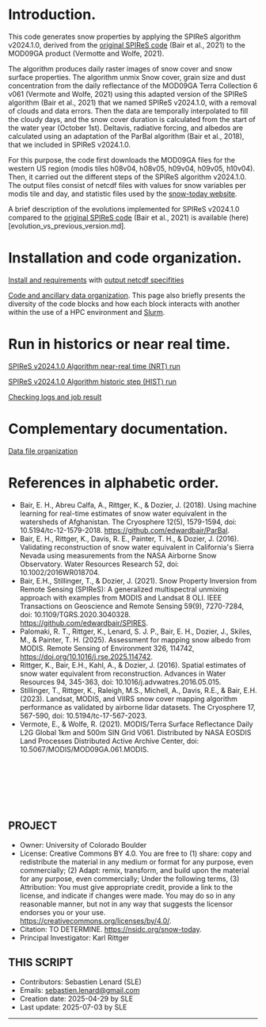 # Introduction.

This code generates snow properties by applying the SPIReS algorithm v2024.1.0, derived from the [original SPIReS code](https://github.com/edwardbair/SPIRES) (Bair et al., 2021) to the MOD09GA product (Vermotte and Wolfe, 2021).

The algorithm produces daily raster images of snow cover and snow surface properties. The algorithm unmix Snow cover, grain size and dust concentration from the daily reflectance of the MOD09GA Terra Collection 6 v061 (Vermote and Wolfe, 2021) using this adapted version of the SPIReS algorithm (Bair et al., 2021) that we named SPIReS v2024.1.0, with a removal of clouds and data errors. Then the data are temporally interpolated to fill the cloudy days, and the snow cover duration is calculated from the start of the water year (October 1st). Deltavis, radiative forcing, and albedos are calculated using an adaptation of the ParBal algorithm (Bair et al., 2018), that we included in SPIReS v2024.1.0.

For this purpose, the code first downloads the MOD09GA files for the western US region (modis tiles h08v04, h08v05, h09v04, h09v05, h10v04). Then, it carried out the different steps of the SPIReS algorithm v2024.1.0. The output files consist of netcdf files with values for snow variables per modis tile and day, and statistic files used by the [snow-today website](https://nsidc.org/snow-today/snow-viewer).

A brief description of the evolutions implemented for SPIReS v2024.1.0 compared to the [original SPIReS code](https://github.com/edwardbair/SPIRES) (Bair et al., 2021) is available (here)[evolution_vs_previous_version.md].

# Installation and code organization.

[Install and requirements](doc/user_guideSpiresV202410/install.md)
with [output netcdf specifities](doc/user_guideSpiresV202410/output_netcdf.md)

[Code and ancillary data organization](doc/user_guideSpiresV202410/code_organization.md). This page also briefly presents the diversity of the code blocks and how each block interacts with another within the use of a HPC environment and [Slurm](https://slurm.schedmd.com/documentation.html).


# Run in historics or near real time.

[SPIReS v2024.1.0 Algorithm near-real time (NRT) run](doc/user_guideSpiresV202410/run_nrt_pipeline.org)

[SPIReS v2024.1.0 Algorithm historic step (HIST) run](doc/user_guideSpiresV202410/run_historic_step.md)

[Checking logs and job result](doc/user_guideSpiresV202410/checking_logs.md)

# Complementary documentation.

[Data file organization](doc/user_guideSpiresV202410/data_organization.md)



# References in alphabetic order.

- Bair, E. H., Abreu Calfa, A., Rittger, K., & Dozier, J. (2018). Using machine learning for real-time estimates of snow water equivalent in the watersheds of Afghanistan. The Cryosphere 12(5), 1579-1594, doi: 10.5194/tc-12-1579-2018. https://github.com/edwardbair/ParBal. 
- Bair, E. H., Rittger, K., Davis, R. E., Painter, T. H., & Dozier, J. (2016). Validating reconstruction of snow water equivalent in California\'s Sierra Nevada using measurements from the NASA Airborne Snow Observatory. Water Resources Research 52, doi: 10.1002/2016WR018704. 
- Bair, E.H., Stillinger, T., & Dozier, J. (2021). Snow Property Inversion from Remote Sensing (SPIReS): A generalized multispectral unmixing approach with examples from MODIS and Landsat 8 OLI. IEEE Transactions on Geoscience and Remote Sensing 59(9), 7270-7284, doi: 10.1109/TGRS.2020.3040328. https://github.com/edwardbair/SPIRES. 
- Palomaki, R. T., Rittger, K., Lenard, S. J. P., Bair, E. H., Dozier, J., Skiles, M., & Painter, T. H. (2025). Assessment for mapping snow albedo from MODIS. Remote Sensing of Environment 326, 114742, https://doi.org/10.1016/j.rse.2025.114742.
- Rittger, K., Bair, E.H., Kahl, A., & Dozier, J. (2016). Spatial estimates of snow water equivalent from reconstruction. Advances in Water Resources 94, 345-363, doi: 10.1016/j.advwatres.2016.05.015.
- Stillinger, T., Rittger, K., Raleigh, M.S., Michell, A., Davis, R.E., & Bair, E.H. (2023). Landsat, MODIS, and VIIRS snow cover mapping algorithm performance as validated by airborne lidar datasets. The Cryosphere 17, 567-590, doi: 10.5194/tc-17-567-2023.
- Vermote, E., & Wolfe, R. (2021). MODIS/Terra Surface Reflectance Daily L2G Global 1km and 500m SIN Grid V061. Distributed by NASA EOSDIS Land Processes Distributed Active Archive Center, doi: 10.5067/MODIS/MOD09GA.061.MODIS.
      








<br><br><br>
----------------------------------------------------------------------------------------
 PROJECT
 -------
 - Owner: University of Colorado Boulder
 - License: Creative Commons BY 4.0. You are free to (1) share: copy and redistribute
   the material in any medium or format for any purpose, even commercially; (2) Adapt:
   remix, transform, and build upon the material for any purpose, even commercially;
   Under the following terms, (3) Attribution: You must give appropriate credit,
   provide a link to the license, and indicate if changes were made. You may do so in
   any reasonable manner, but not in any way that suggests the licensor endorses you or
   your use. https://creativecommons.org/licenses/by/4.0/.
 - Citation: TO DETERMINE.
   https://nsidc.org/snow-today.
 - Principal Investigator: Karl Rittger

 THIS SCRIPT
 -----------
 - Contributors: Sebastien Lenard (SLE)
 - Emails: sebastien.lenard@gmail.com
 - Creation date: 2025-04-29 by SLE
 - Last update: 2025-07-03 by SLE
----------------------------------------------------------------------------------------
